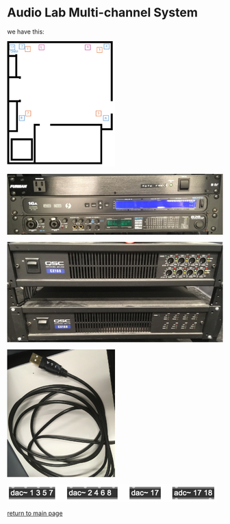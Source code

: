 # Audio Lab Multi-channel System

we have this:

<img src = "./img/audiolab_speakers.png" width="50%" title="Audio Speaker Positions" alt="Audio Speaker Positions">

![Multi-Channel System Interfaces](./img/audiolab_racktop.jpg "Multi-Channel System Interfaces")

![Multi-Channel System Amps](./img/audiolab_amps.jpg "Multi-Channel System Amps")

<img src = "./img/audiolab_usb.jpg" width="50%" title="USB input for MOTU 16A" alt="USB input for MOTU 16A">

![Max Patch Output](./img/audiolab_outputpatch.png "Max Patch Output")

[return to main page](./index.md)
